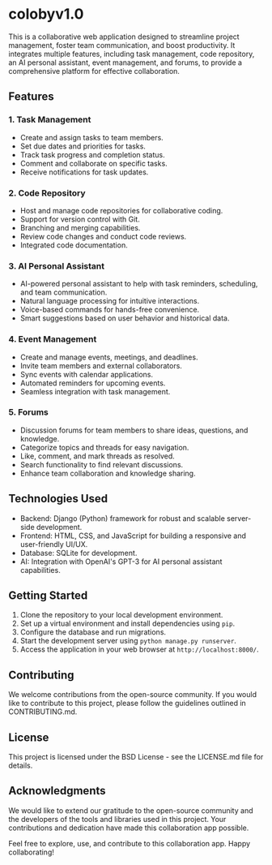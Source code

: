 # colobyv1.0

This is a collaborative web application designed to streamline project management, foster team communication, and boost productivity. It integrates multiple features, including task management, code repository, an AI personal assistant, event management, and forums, to provide a comprehensive platform for effective collaboration.

## Features

### 1. Task Management
- Create and assign tasks to team members.
- Set due dates and priorities for tasks.
- Track task progress and completion status.
- Comment and collaborate on specific tasks.
- Receive notifications for task updates.

### 2. Code Repository
- Host and manage code repositories for collaborative coding.
- Support for version control with Git.
- Branching and merging capabilities.
- Review code changes and conduct code reviews.
- Integrated code documentation.

### 3. AI Personal Assistant
- AI-powered personal assistant to help with task reminders, scheduling, and team communication.
- Natural language processing for intuitive interactions.
- Voice-based commands for hands-free convenience.
- Smart suggestions based on user behavior and historical data.

### 4. Event Management
- Create and manage events, meetings, and deadlines.
- Invite team members and external collaborators.
- Sync events with calendar applications.
- Automated reminders for upcoming events.
- Seamless integration with task management.

### 5. Forums
- Discussion forums for team members to share ideas, questions, and knowledge.
- Categorize topics and threads for easy navigation.
- Like, comment, and mark threads as resolved.
- Search functionality to find relevant discussions.
- Enhance team collaboration and knowledge sharing.

## Technologies Used

- Backend: Django (Python) framework for robust and scalable server-side development.
- Frontend: HTML, CSS, and JavaScript for building a responsive and user-friendly UI/UX.
- Database: SQLite for development.
- AI: Integration with OpenAI's GPT-3 for AI personal assistant capabilities.

## Getting Started

1. Clone the repository to your local development environment.
2. Set up a virtual environment and install dependencies using `pip`.
3. Configure the database and run migrations.
4. Start the development server using `python manage.py runserver`.
5. Access the application in your web browser at `http://localhost:8000/`.

## Contributing

We welcome contributions from the open-source community. If you would like to contribute to this project, please follow the guidelines outlined in CONTRIBUTING.md.

## License

This project is licensed under the BSD License - see the LICENSE.md file for details.

## Acknowledgments

We would like to extend our gratitude to the open-source community and the developers of the tools and libraries used in this project. Your contributions and dedication have made this collaboration app possible.

Feel free to explore, use, and contribute to this collaboration app. Happy collaborating!
